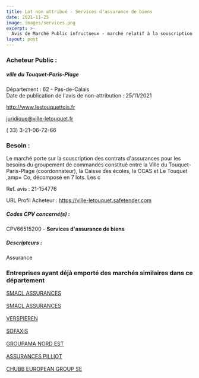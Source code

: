 ```yaml
---
title: Lot non attribué - Services d'assurance de biens
date: 2021-11-25
image: images/services.png
excerpt: >-
  Avis de Marché Public infructueux - marché relatif à la souscription des contrats d'assurances de responsabilité civile, d'automobiles, de dommages aux biens, des objets d'art, de protection juridique et de navigation de plaisance
layout: post
---
```


### Acheteur Public :
##### ville du Touquet-Paris-Plage
Département : 62 - Pas-de-Calais<br/>
Date de publication de l'avis de non-attribution : 25/11/2021


http://www.lestouquettois.fr

juridique@ville-letouquet.fr

( 33) 3-21-06-72-66
### Besoin :

Le marché porte sur la souscription des contrats d'assurances pour les besoins du groupement de commandes constitué entre la Ville du Touquet-Paris-Plage (coordonnateur), la Caisse des écoles, le CCAS et Le Touquet ,amp= Co, décomposé en 7 lots. Les c

Ref. avis : 21-154776

URL Profil Acheteur : https://ville-letouquet.safetender.com

##### Codes CPV concerné(s) :
CPV66515200 - **Services d'assurance de biens** <br/>

##### Descripteurs :
Assurance <br/>

### Entreprises ayant déjà emporté des marchés similaires dans ce département
<a href="/entreprise-544/siren-301309605">SMACL ASSURANCES</a><br/><br/>
<a href="/entreprise-544/siren-301309605">SMACL ASSURANCES</a><br/><br/>
<a href="/entreprise-546/siren-321502049">VERSPIEREN</a><br/><br/>
<a href="/entreprise-548/siren-335171096">SOFAXIS</a><br/><br/>
<a href="/entreprise-552/siren-383987625">GROUPAMA NORD EST</a><br/><br/>
<a href="/entreprise-558/siren-422060236">ASSURANCES PILLIOT</a><br/><br/>
<a href="/entreprise-563/siren-450327374">CHUBB EUROPEAN GROUP SE</a><br/><br/>
